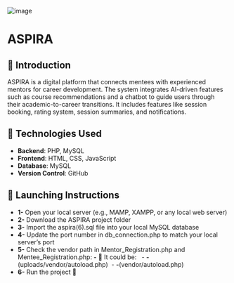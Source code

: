 ![image](https://github.com/user-attachments/assets/c94f3fb0-8eec-4d8c-b4a8-20a9b7de60c0) 
# ASPIRA 

## 🎯 Introduction
ASPIRA is a digital platform that connects mentees with experienced mentors for career development. The system integrates AI-driven features such as course recommendations and a chatbot to guide users through their academic-to-career transitions. It includes features like session booking, rating system, session summaries, and notifications.


## 🔧 Technologies Used
- **Backend**: PHP, MySQL
- **Frontend**: HTML, CSS, JavaScript 
- **Database**: MySQL 
- **Version Control**: GitHub


## 🚀 Launching Instructions
- **1-** Open your local server (e.g., MAMP, XAMPP, or any local web server) 
- **2-** Download the ASPIRA project folder
- **3-** Import the aspira(6).sql file into your local MySQL database 
- **4-** Update the port number in db_connection.php to match your local server’s port 
- **5-** Check the vendor path in Mentor_Registration.php and Mentee_Registration.php:
  **-** 📌 It could be:
       -     **-**(uploads/vendor/autoload.php)
       -     **-**(vendor/autoload.php)
- **6-** Run the project 🚀
